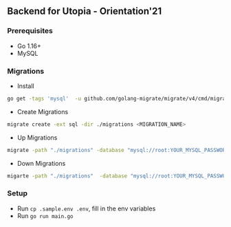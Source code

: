 ## Backend for Utopia - Orientation'21

### Prerequisites

- Go 1.16+
- MySQL

### Migrations

- Install

```bash
go get -tags 'mysql'  -u github.com/golang-migrate/migrate/v4/cmd/migrate/
```

- Create Migrations

```bash
migrate create -ext sql -dir ./migrations <MIGRATION_NAME>
```

- Up Migrations

```bash
migrate -path "./migrations" -database "mysql://root:YOUR_MYSQL_PASSWORD@/DB_NAME" up
```

- Down Migrations

```bash
migarte -path "./migrations"  -database "mysql://root:YOUR_MYSQL_PASSWORD@/DB_NAME" down
```

### Setup

- Run `cp .sample.env .env`, fill in the env variables
- Run `go run main.go`
